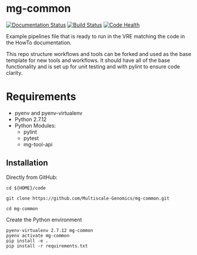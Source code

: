 # mg-common

[![Documentation Status](//readthedocs.org/projects/mg-common/badge/?version=latest)](https://mg-common.readthedocs.io/en/latest/?badge=latest) [![Build Status](https://travis-ci.org/Multiscale-Genomics/mg-common.svg?branch=master)](https://travis-ci.org/Multiscale-Genomics/mg-common) [![Code Health](https://landscape.io/github/Multiscale-Genomics/mg-common/master/landscape.svg?style=flat)](https://landscape.io/github/Multiscale-Genomics/mg-common/master)

Example pipelines file that is ready to run in the VRE matching the code in the HowTo documentation.

This repo structure workflows and tools can be forked and used as the base template for new tools and workflows. It should have all of the base functionality and is set up for unit testing and with pylint to ensure code clarity.

# Requirements
- pyenv and pyenv-virtualenv
- Python 2.7.12
- Python Modules:
  - pylint
  - pytest
  - mg-tool-api

Installation
------------

Directly from GitHub:

```
cd ${HOME}/code

git clone https://github.com/Multiscale-Genomics/mg-common.git

cd mg-common
```

Create the Python environment

```
pyenv-virtualenv 2.7.12 mg-common
pyenv activate mg-common
pip install -e .
pip install -r requirements.txt
```

